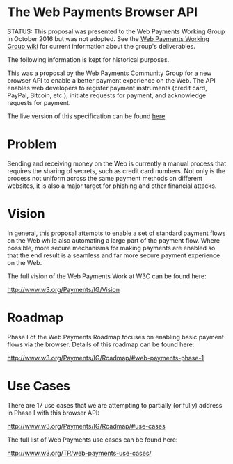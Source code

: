 # The Web Payments Browser API

STATUS: This proposal was presented to the Web Payments Working Group in October 2016 but was not adopted.
See the [Web Payments Working Group wiki](https://github.com/w3c/webpayments/wiki) for current information about the group's deliverables. 

The following information is kept for historical purposes.

This was a proposal by the Web Payments Community Group for a new browser API
to enable a better payment experience on the Web. The API enables web developers
to register payment instruments (credit card, PayPal, Bitcoin, etc.), initiate
requests for payment, and acknowledge requests for payment.

The live version of this specification can be found [here](http://wicg.github.io/web-payments-browser-api/).

# Problem

Sending and receiving money on the Web is currently a manual process that
requires the sharing of secrets, such as credit card numbers. Not only is
the process not uniform across the same payment methods on different websites,
it is also a major target for phishing and other financial attacks.

# Vision

In general, this proposal attempts to enable a set of standard payment
flows on the Web while also automating a large part of the payment flow.
Where possible, more secure mechanisms for making payments are enabled so
that the end result is a seamless and far more secure payment experience on
the Web.

The full vision of the Web Payments Work at W3C can be found here:

http://www.w3.org/Payments/IG/Vision

# Roadmap

Phase I of the Web Payments Roadmap focuses on enabling basic payment
flows via the browser. Details of this roadmap can be found here:

http://www.w3.org/Payments/IG/Roadmap/#web-payments-phase-1

# Use Cases

There are 17 use cases that we are attempting to partially (or fully) address
in Phase I with this browser API:

http://www.w3.org/Payments/IG/Roadmap/#use-cases

The full list of Web Payments use cases can be found here:

http://www.w3.org/TR/web-payments-use-cases/
